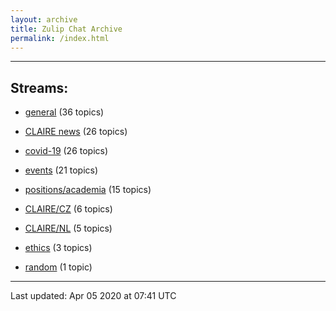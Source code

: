 ```yaml
---
layout: archive
title: Zulip Chat Archive
permalink: /index.html
---
```


---

## Streams:

* [general](stream/201199-general/index.html) (36 topics)

* [CLAIRE news](stream/201957-CLAIRE-news/index.html) (26 topics)

* [covid-19](stream/226112-covid-19/index.html) (26 topics)

* [events](stream/201207-events/index.html) (21 topics)

* [positions/academia](stream/203258-positions/academia/index.html) (15 topics)

* [CLAIRE/CZ](stream/203399-CLAIRE/CZ/index.html) (6 topics)

* [CLAIRE/NL](stream/203255-CLAIRE/NL/index.html) (5 topics)

* [ethics](stream/228366-ethics/index.html) (3 topics)

* [random](stream/202125-random/index.html) (1 topic)

<hr><p>Last updated: Apr 05 2020 at 07:41 UTC</p>
